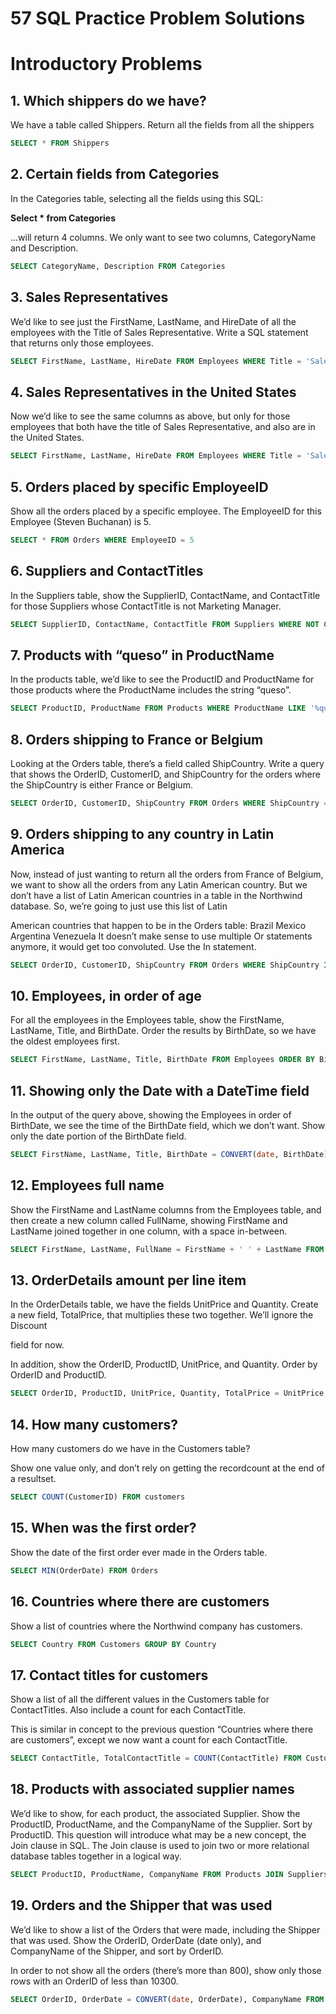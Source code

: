 # 57 SQL Practice Problem Solutions

# Introductory Problems

## 1. Which shippers do we have?

We have a table called Shippers. Return all the fields from all the shippers

```sql
SELECT * FROM Shippers
```

## 2. Certain fields from Categories

In the Categories table, selecting all the fields using this SQL:

**Select * from Categories**

…will return 4 columns. We only want to see two columns, CategoryName and Description.

```sql
SELECT CategoryName, Description FROM Categories
```

## 3. Sales Representatives

We’d like to see just the FirstName, LastName, and HireDate of all the employees with the Title of Sales Representative. Write a SQL statement that returns only those employees.

```sql
SELECT FirstName, LastName, HireDate FROM Employees WHERE Title = 'Sales Representative'
```

## 4. Sales Representatives in the United States

Now we’d like to see the same columns as above, but only for those employees that both have the title of Sales Representative, and also are in the United States.

```sql
SELECT FirstName, LastName, HireDate FROM Employees WHERE Title = 'Sales Representative' AND Country = 'USA'
```

## 5. Orders placed by specific EmployeeID

Show all the orders placed by a specific employee. The EmployeeID for this Employee (Steven Buchanan) is 5.

```sql
SELECT * FROM Orders WHERE EmployeeID = 5
```

## 6. Suppliers and ContactTitles

In the Suppliers table, show the SupplierID, ContactName, and ContactTitle for those Suppliers whose ContactTitle is not Marketing Manager.

```sql
SELECT SupplierID, ContactName, ContactTitle FROM Suppliers WHERE NOT ContactTitle = 'Marketing Manager'
```

## 7. Products with “queso” in ProductName

In the products table, we’d like to see the ProductID and ProductName for those products where the ProductName includes the string “queso”.

```sql
SELECT ProductID, ProductName FROM Products WHERE ProductName LIKE '%queso%'
```

## 8. Orders shipping to France or Belgium

Looking at the Orders table, there’s a field called ShipCountry. Write a query that shows the OrderID, CustomerID, and ShipCountry for the orders where the ShipCountry is either France or Belgium.

```sql
SELECT OrderID, CustomerID, ShipCountry FROM Orders WHERE ShipCountry = 'France' OR ShipCountry = 'Belgium'
```

## 9. Orders shipping to any country in Latin America

Now, instead of just wanting to return all the orders from France of Belgium, we want to show all the orders from any Latin American country. But we don’t have a list of Latin American countries in a table in the Northwind database. So, we’re going to just use this list of Latin

American countries that happen to be in the Orders table: Brazil Mexico Argentina Venezuela It doesn’t make sense to use multiple Or statements anymore, it would get too convoluted. Use the In statement.

```sql
SELECT OrderID, CustomerID, ShipCountry FROM Orders WHERE ShipCountry IN ('Brazil', 'Mexico', 'Argentina', 'Venezuela')
```

## 10. Employees, in order of age

For all the employees in the Employees table, show the FirstName, LastName, Title, and BirthDate. Order the results by BirthDate, so we have the oldest employees first.

```sql
SELECT FirstName, LastName, Title, BirthDate FROM Employees ORDER BY BirthDate ASC
```

## 11. Showing only the Date with a DateTime field

In the output of the query above, showing the Employees in order of BirthDate, we see the time of the BirthDate field, which we don’t want. Show only the date portion of the BirthDate field.

```sql
SELECT FirstName, LastName, Title, BirthDate = CONVERT(date, BirthDate) FROM Employees ORDER BY BirthDate ASC
```

## 12. Employees full name

Show the FirstName and LastName columns from the Employees table, and then create a new column called FullName, showing FirstName and LastName joined together in one column, with a space in-between.

```sql
SELECT FirstName, LastName, FullName = FirstName + ' ' + LastName FROM Employees
```

## 13. OrderDetails amount per line item

In the OrderDetails table, we have the fields UnitPrice and Quantity. Create a new field, TotalPrice, that multiplies these two together. We’ll ignore the Discount

field for now.

In addition, show the OrderID, ProductID, UnitPrice, and Quantity. Order by OrderID and ProductID.

```sql
SELECT OrderID, ProductID, UnitPrice, Quantity, TotalPrice = UnitPrice * Quantity FROM OrderDetails ORDER BY OrderID, ProductID
```

## 14. How many customers?

How many customers do we have in the Customers table?

Show one value only, and don’t rely on getting the recordcount at the end of a resultset.

```sql
SELECT COUNT(CustomerID) FROM customers
```

## 15. When was the first order?

Show the date of the first order ever made in the Orders table.

```sql
SELECT MIN(OrderDate) FROM Orders
```

## 16. Countries where there are customers

Show a list of countries where the Northwind company has customers.

```sql
SELECT Country FROM Customers GROUP BY Country
```

## 17. Contact titles for customers

Show a list of all the different values in the Customers table for ContactTitles. Also include a count for each ContactTitle.

This is similar in concept to the previous question “Countries where there are customers”, except we now want a count for each ContactTitle.

```sql
SELECT ContactTitle, TotalContactTitle = COUNT(ContactTitle) FROM Customers GROUP BY ContactTitle ORDER BY TotalContactTitle DESC
```

## 18. Products with associated supplier names

We’d like to show, for each product, the associated Supplier. Show the ProductID, ProductName, and the CompanyName of the Supplier. Sort by ProductID. This question will introduce what may be a new concept, the Join clause in SQL. The Join clause is used to join two or more relational database tables together in a logical way.

```sql
SELECT ProductID, ProductName, CompanyName FROM Products JOIN Suppliers ON Products.SupplierID = Suppliers.SupplierID ORDER BY ProductID
```

## 19. Orders and the Shipper that was used

We’d like to show a list of the Orders that were made, including the Shipper that was used. Show the OrderID, OrderDate (date only), and CompanyName of the Shipper, and sort by OrderID.

In order to not show all the orders (there’s more than 800), show only those rows with an OrderID of less than 10300.

```sql
SELECT OrderID, OrderDate = CONVERT(date, OrderDate), CompanyName FROM Orders JOIN Shippers ON Orders.shipVia = shippers.ShipperID WHERE OrderID < 10300
```